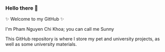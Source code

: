 ### Hello there 👋
✨ Welcome to my GitHub ✨

I'm Pham Nguyen Chi Khoa; you can call me Sunny

This GitHub repository is where I store my pet and university projects, as well as some university materials.
